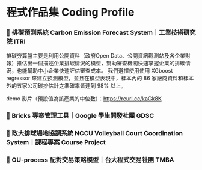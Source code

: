 # 程式作品集 Coding Profile

### 🔗 排碳預測系統 Carbon Emission Forecast System｜工業技術研究院 ITRI

排碳夯算盤主要是利用公開資料（政府Open Data、公開資訊觀測站及各企業財報）推估出一個描述企業排碳情況的模型，幫助審查機關快速掌握企業的排碳情況，也能幫助中小企業快速評估審查成本。 我們選擇使用使用 XGboost regressor 來建立預測模型，並且在模型表現中，樣本內的 86 家廠商資料和樣本外的五家公司碳排估計之準確率皆達到 98% 以上。

demo 影片（預設值為該產業的中位數）：https://reurl.cc/kaGk8K

### 🔗 Bricks 專案管理工具｜Google 學生開發社團 GDSC

### 🔗 政大排球場地協調系統 NCCU Volleyball Court Coordination System｜課程專案 Course Project

### 🔗 OU-process 配對交易策略模型｜台大程式交易社團 TMBA
<!--
**WAFFLE900/WAFFLE900** is a ✨ _special_ ✨ repository because its `README.md` (this file) appears on your GitHub profile.

Here are some ideas to get you started:

- 🔭 I’m currently working on ...
- 🌱 I’m currently learning ...
- 👯 I’m looking to collaborate on ...
- 🤔 I’m looking for help with ...
- 💬 Ask me about ...
- 📫 How to reach me: ...
- 😄 Pronouns: ...
- ⚡ Fun fact: ...
-->
